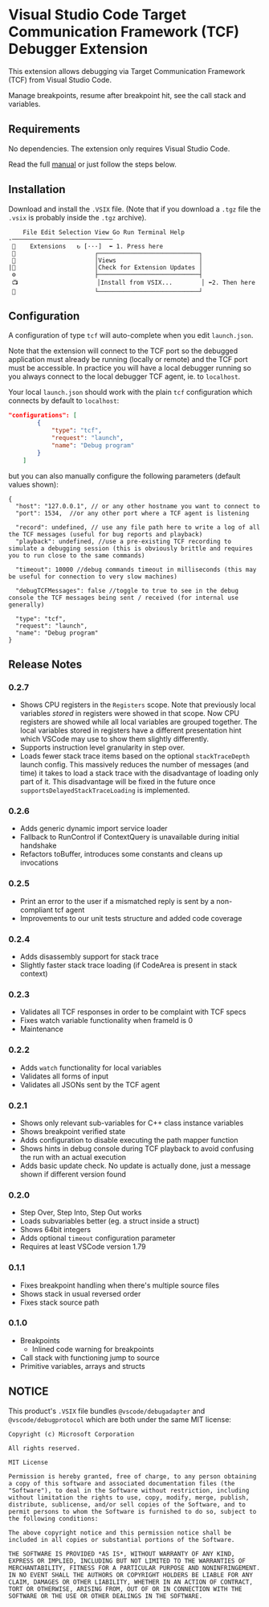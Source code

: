 # Visual Studio Code Target Communication Framework (TCF) Debugger Extension

This extension allows debugging via Target Communication Framework (TCF) from Visual Studio Code.

Manage breakpoints, resume after breakpoint hit, see the call stack and variables.

## Requirements

No dependencies. The extension only requires Visual Studio Code.

Read the full [manual](./docs/manual.md) or just follow the steps below.

## Installation

Download and install the `.VSIX` file. (Note that if you download a `.tgz` file the
`.vsix` is probably inside the `.tgz` archive).

```
    File Edit Selection View Go Run Terminal Help
-────────────────────────────
 📃    Extensions   ↻ [···]  ⬅️ 1. Press here
 🔎                      ┌────────────────────────────┐
 🐞                      │Views                       │
|🧩                      │Check for Extension Updates │
 ⚙️                      ├────────────────────────────┤
 📺                      │Install from VSIX...        │ ⬅️2. Then here
 🏁                      └────────────────────────────┘

```

## Configuration

A configuration of type `tcf` will auto-complete when you edit `launch.json`.

Note that the extension will connect to the TCF port so the debugged application must already be running (locally or remote) and the TCF port must be accessible. In practice you will have a local debugger running so you always connect to the local debugger TCF agent,
ie. to `localhost`.

Your local `launch.json` should work with the plain `tcf` configuration which connects by default to `localhost`:

```JSON
"configurations": [
        {
            "type": "tcf",
            "request": "launch",
            "name": "Debug program"
        }
    ]
```

but you can also manually configure the following parameters (default values shown):


```
{
  "host": "127.0.0.1", // or any other hostname you want to connect to
  "port": 1534,  //or any other port where a TCF agent is listening

  "record": undefined, // use any file path here to write a log of all the TCF messages (useful for bug reports and playback)
  "playback": undefined, //use a pre-existing TCF recording to simulate a debugging session (this is obviously brittle and requires you to run close to the same commands)

  "timeout": 10000 //debug commands timeout in milliseconds (this may be useful for connection to very slow machines)

  "debugTCFMessages": false //toggle to true to see in the debug console the TCF messages being sent / received (for internal use generally)

  "type": "tcf",
  "request": "launch",
  "name": "Debug program"
}
```

## Release Notes

### 0.2.7

* Shows CPU registers in the `Registers` scope.
  Note that previously local variables *stored* in registers were
  showed in that scope. Now CPU registers are showed while
  all local variables are grouped together. The local variables
  stored in registers have a different presentation hint which
  VSCode may use to show them slightly differently.
* Supports instruction level granularity in step over.
* Loads fewer stack trace items based on the optional `stackTraceDepth` launch config.
  This massively reduces the number of messages (and time) it takes to load a stack trace
  with the disadvantage of loading only part of it.
  This disadvantage will be fixed in the future once `supportsDelayedStackTraceLoading` is
  implemented.

### 0.2.6
* Adds generic dynamic import service loader 
* Fallback to RunControl if ContextQuery is unavailable during initial handshake 
* Refactors toBuffer, introduces some constants and cleans up invocations 

### 0.2.5
* Print an error to the user if a mismatched reply is sent by a non-compliant tcf agent
* Improvements to our unit tests structure and added code coverage

### 0.2.4

* Adds disassembly support for stack trace
* Slightly faster stack trace loading (if CodeArea is present in stack context)

### 0.2.3

* Validates all TCF responses in order to be complaint with TCF specs
* Fixes watch variable functionality when frameId is 0
* Maintenance

### 0.2.2

* Adds `watch` functionality for local variables
* Validates all forms of input
* Validates all JSONs sent by the TCF agent

### 0.2.1

* Shows only relevant sub-variables for C++ class instance variables
* Shows breakpoint verified state
* Adds configuration to disable executing the path mapper function
* Shows hints in debug console during TCF playback to avoid confusing the run with an actual execution
* Adds basic update check. No update is actually done, just a message shown if different version found

### 0.2.0

* Step Over, Step Into, Step Out works
* Loads subvariables better (eg. a struct inside a struct)
* Shows 64bit integers
* Adds optional `timeout` configuration parameter
* Requires at least VSCode version 1.79

### 0.1.1

* Fixes breakpoint handling when there's multiple source files
* Shows stack in usual reversed order
* Fixes stack source path

### 0.1.0

* Breakpoints
  - Inlined code warning for breakpoints
* Call stack with functioning jump to source
* Primitive variables, arrays and structs


## NOTICE

This product's `.VSIX` file bundles `@vscode/debugadapter` and `@vscode/debugprotocol` which are both under the same MIT license:

```
Copyright (c) Microsoft Corporation

All rights reserved. 

MIT License

Permission is hereby granted, free of charge, to any person obtaining a copy of this software and associated documentation files (the "Software"), to deal in the Software without restriction, including without limitation the rights to use, copy, modify, merge, publish, distribute, sublicense, and/or sell copies of the Software, and to permit persons to whom the Software is furnished to do so, subject to the following conditions:

The above copyright notice and this permission notice shall be included in all copies or substantial portions of the Software.

THE SOFTWARE IS PROVIDED *AS IS*, WITHOUT WARRANTY OF ANY KIND, EXPRESS OR IMPLIED, INCLUDING BUT NOT LIMITED TO THE WARRANTIES OF MERCHANTABILITY, FITNESS FOR A PARTICULAR PURPOSE AND NONINFRINGEMENT. IN NO EVENT SHALL THE AUTHORS OR COPYRIGHT HOLDERS BE LIABLE FOR ANY CLAIM, DAMAGES OR OTHER LIABILITY, WHETHER IN AN ACTION OF CONTRACT, TORT OR OTHERWISE, ARISING FROM, OUT OF OR IN CONNECTION WITH THE SOFTWARE OR THE USE OR OTHER DEALINGS IN THE SOFTWARE.

```
